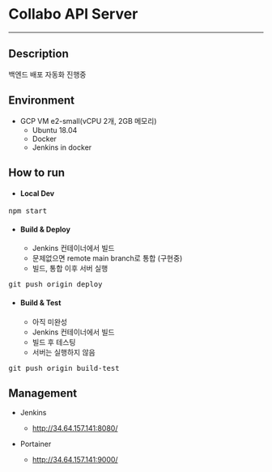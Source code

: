 # Collabo API Server

---

## Description
백엔드 배포 자동화 진행중


## Environment
- GCP VM e2-small(vCPU 2개, 2GB 메모리)
  - Ubuntu 18.04
  - Docker
  - Jenkins in docker


## How to run

- #### Local Dev
<pre>
npm start
</pre>


- #### Build & Deploy
  - Jenkins 컨테이너에서 빌드
  - 문제없으면 remote main branch로 통합 (구현중)
  - 빌드, 통합 이후 서버 실행
<pre>
git push origin deploy
</pre>


- #### Build & Test
  - 아직 미완성
  - Jenkins 컨테이너에서 빌드
  - 빌드 후 테스팅
  - 서버는 실행하지 않음
<pre>
git push origin build-test
</pre>

## Management
- Jenkins
  - http://34.64.157.141:8080/

- Portainer
  - http://34.64.157.141:9000/


